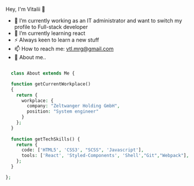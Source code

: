 Hey, I'm Vitalii  👋

- 🔭 I’m currently working as an IT administrator and want to switch my profile to Full-stack developer
- 🌱 I’m currently learning react
- ⚡ Always keen to learn a new stuff
- 📫 How to reach me: vtl.mrg@gmail.com
- 💬 About me..

```php

  class About extends Me {

  function getCurrentWorkplace() 
  {
    return {
      workplace: {
        company: "Zeltwanger Holding GmbH",
        position: "System engineer"
      }
    };
  }
  
  function getTechSkills() {
    return {
      code: ['HTML5', 'CSS3', "SCSS", 'Javascript'],
      tools: ['React', 'Styled-Components', 'Shell',"Git","Webpack"],
    };
  }

};

```
    


<!--
**vmorgunov/vmorgunov** is a ✨ _special_ ✨ repository because its `README.md` (this file) appears on your GitHub profile.
### Hi there 👋
Here are some ideas to get you started:

- 🔭 I’m currently working on ...
- 🌱 I’m currently learning ...
- 👯 I’m looking to collaborate on ...
- 🤔 I’m looking for help with ...
- 💬 Ask me about ...
- 📫 How to reach me: ...
- 😄 Pronouns: ...
- ⚡ Fun fact: ...
-->
